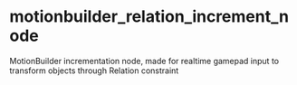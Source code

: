 # motionbuilder_relation_increment_node
MotionBuilder incrementation node, made for realtime gamepad input to transform objects through Relation constraint 
